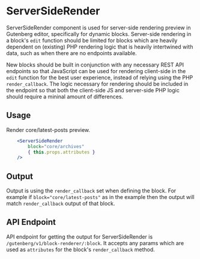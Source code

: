 ServerSideRender
=======

ServerSideRender component is used for server-side rendering preview in Gutenberg editor, specifically for dynamic blocks. Server-side rendering in a block's `edit` function should be limited for blocks which are heavily dependent on (existing) PHP rendering logic that is heavily intertwined with data, such as when there are no endpoints available.

New blocks should be built in conjunction with any necessary REST API endpoints so that JavaScript can be used for rendering client-side in the `edit` function for the best user experience, instead of relying using the PHP `render_callback`. The logic necessary for rendering should be included in the endpoint so that both the client-side JS and server-side PHP logic should require a mininal amount of differences.

## Usage

Render core/latest-posts preview.
```jsx
	<ServerSideRender
		block="core/archives"
		{ this.props.attributes }
	/>
```

## Output

Output is using the `render_callback` set when defining the block. For example if `block="core/latest-posts"` as in the example then the output will match `render_callback` output of that block.

## API Endpoint
API endpoint for getting the output for ServerSideRender is `/gutenberg/v1/block-renderer/:block`. It accepts any params which are used as `attributes` for the block's `render_callback` method. 


